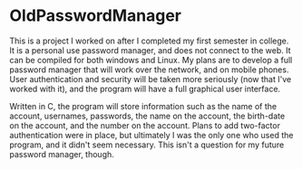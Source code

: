 # OldPasswordManager

This is a project I worked on after I completed my first semester in college. It is a personal use password manager, and does not connect to the web. It can be compiled for both windows and Linux. My plans are to develop a full password manager that will work over the network, and on mobile phones. User authentication and security will be taken more seriously (now that I've worked with it), and the program will have a full graphical user interface.

Written in C, the program will store information such as the name of the account, usernames, passwords, the name on the account, the birth-date on the account, and the number on the account. Plans to add two-factor authentication were in place, but ultimately I was the only one who used the program, and it didn't seem necessary. This isn't a question for my future password manager, though. 
